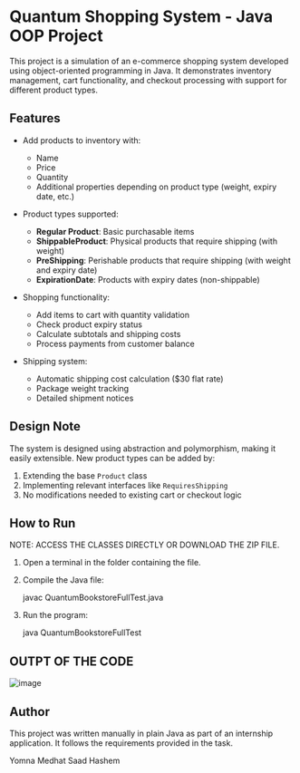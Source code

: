 # Quantum Shopping System - Java OOP Project

This project is a simulation of an e-commerce shopping system developed using object-oriented programming in Java. It demonstrates inventory management, cart functionality, and checkout processing with support for different product types.

## Features

- Add products to inventory with:
  - Name
  - Price
  - Quantity
  - Additional properties depending on product type (weight, expiry date, etc.)

- Product types supported:
  - **Regular Product**: Basic purchasable items
  - **ShippableProduct**: Physical products that require shipping (with weight)
  - **PreShipping**: Perishable products that require shipping (with weight and expiry date)
  - **ExpirationDate**: Products with expiry dates (non-shippable)

- Shopping functionality:
  - Add items to cart with quantity validation
  - Check product expiry status
  - Calculate subtotals and shipping costs
  - Process payments from customer balance

- Shipping system:
  - Automatic shipping cost calculation ($30 flat rate)
  - Package weight tracking
  - Detailed shipment notices

## Design Note

The system is designed using abstraction and polymorphism, making it easily extensible. New product types can be added by:
1. Extending the base `Product` class
2. Implementing relevant interfaces like `RequiresShipping`
3. No modifications needed to existing cart or checkout logic

## How to Run

NOTE: ACCESS THE CLASSES DIRECTLY OR DOWNLOAD THE ZIP FILE.

1. Open a terminal in the folder containing the file.
2. Compile the Java file:

   javac QuantumBookstoreFullTest.java

3. Run the program:

   java QuantumBookstoreFullTest

## OUTPT OF THE CODE

![image](https://github.com/user-attachments/assets/9ad4bed5-4b71-4b3d-9eb5-abf9b758a78a)

## Author

This project was written manually in plain Java as part of an internship application. It follows the requirements provided in the task.

Yomna Medhat Saad Hashem
